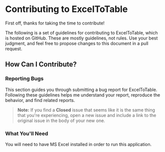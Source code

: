 # Contributing to ExcelToTable

First off, thanks for taking the time to contribute!

The following is a set of guidelines for contributing to ExcelToTable, which is hosted on GitHub. 
These are mostly guidelines, not rules. Use your best judgment, and feel free to propose changes to 
this document in a pull request.

## How Can I Contribute?

### Reporting Bugs

This section guides you through submitting a bug report for ExcelToTable. Following these guidelines helps me understand your report, reproduce the behavior, and find related reports.

> **Note:** If you find a **Closed** issue that seems like it is the same thing that you're experiencing, open a new issue and include a link to the original issue in the body of your new one.

### What You'll Need
You will need to have MS Excel installed in order to run this application.
